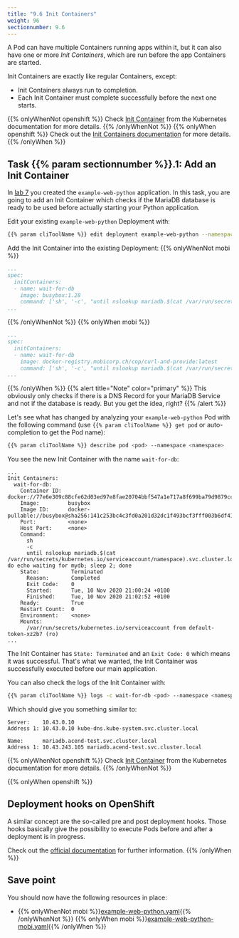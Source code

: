```yaml
---
title: "9.6 Init Containers"
weight: 96
sectionnumber: 9.6
---
```



A Pod can have multiple Containers running apps within it, but it can also have one or more *Init Containers*, which are run before the app Containers are started.

Init Containers are exactly like regular Containers, except:

* Init Containers always run to completion.
* Each Init Container must complete successfully before the next one starts.

{{% onlyWhenNot openshift %}}
Check [Init Container](https://kubernetes.io/docs/concepts/workloads/pods/init-containers/) from the Kubernetes documentation for more details.
{{% /onlyWhenNot %}}
{{% onlyWhen openshift %}}
Check out the [Init Containers documentation](https://docs.openshift.com/container-platform/latest/nodes/containers/nodes-containers-init.html) for more details.
{{% /onlyWhen %}}


## Task {{% param sectionnumber %}}.1: Add an Init Container

In [lab 7](../../07/) you created the `example-web-python` application. In this task, you are going to add an Init Container which checks if the MariaDB database is ready to be used before actually starting your Python application.

Edit your existing `example-web-python` Deployment with:

```bash
{{% param cliToolName %}} edit deployment example-web-python --namespace <namespace>
```

Add the Init Container into the existing Deployment:
{{% onlyWhenNot mobi %}}

```yaml
...
spec:
  initContainers:
  - name: wait-for-db
    image: busybox:1.28
    command: ['sh', '-c', "until nslookup mariadb.$(cat /var/run/secrets/kubernetes.io/serviceaccount/namespace).svc.cluster.local; do echo waiting for mydb; sleep 2; done"]
...
```

{{% /onlyWhenNot %}}
{{% onlyWhen mobi %}}

```yaml
...
spec:
  initContainers:
  - name: wait-for-db
    image: docker-registry.mobicorp.ch/cop/curl-and-provide:latest
    command: ['sh', '-c', "until nslookup mariadb.$(cat /var/run/secrets/kubernetes.io/serviceaccount/namespace).svc.cluster.local; do echo waiting for mydb; sleep 2; done"]
...
```

{{% /onlyWhen %}}
{{% alert title="Note" color="primary" %}}
This obviously only checks if there is a DNS Record for your MariaDB Service and not if the database is ready. But you get the idea, right?
{{% /alert %}}

Let's see what has changed by analyzing your `example-web-python` Pod with the following command (use `{{% param cliToolName %}} get pod` or auto-completion to get the Pod name):

```bash
{{% param cliToolName %}} describe pod <pod> --namespace <namespace>
```

You see the new Init Container with the name `wait-for-db`:

```
...
Init Containers:
  wait-for-db:
    Container ID:  docker://77e6e309c88cfe62d03ed97e8fae20704bbf547a1e717a8f699ba79d9879cca2
    Image:         busybox
    Image ID:      docker-pullable://busybox@sha256:141c253bc4c3fd0a201d32dc1f493bcf3fff003b6df416dea4f41046e0f37d47
    Port:          <none>
    Host Port:     <none>
    Command:
      sh
      -c
      until nslookup mariadb.$(cat /var/run/secrets/kubernetes.io/serviceaccount/namespace).svc.cluster.local; do echo waiting for mydb; sleep 2; done
    State:          Terminated
      Reason:       Completed
      Exit Code:    0
      Started:      Tue, 10 Nov 2020 21:00:24 +0100
      Finished:     Tue, 10 Nov 2020 21:02:52 +0100
    Ready:          True
    Restart Count:  0
    Environment:    <none>
    Mounts:
      /var/run/secrets/kubernetes.io/serviceaccount from default-token-xz2b7 (ro)
...
```

The Init Container has `State: Terminated` and an `Exit Code: 0` which means it was successful. That's what we wanted, the Init Container was successfully executed before our main application.

You can also check the logs of the Init Container with:

```bash
{{% param cliToolName %}} logs -c wait-for-db <pod> --namespace <namespace>
```

Which should give you something similar to:

```
Server:    10.43.0.10
Address 1: 10.43.0.10 kube-dns.kube-system.svc.cluster.local

Name:      mariadb.acend-test.svc.cluster.local
Address 1: 10.43.243.105 mariadb.acend-test.svc.cluster.local
```

{{% onlyWhenNot openshift %}}
Check [Init Container](https://kubernetes.io/docs/concepts/workloads/pods/init-containers/) from the Kubernetes documentation for more details.
{{% /onlyWhenNot %}}

{{% onlyWhen openshift %}}


## Deployment hooks on OpenShift

A similar concept are the so-called pre and post deployment hooks. Those hooks basically give the possibility to execute Pods before and after a deployment is in progress.

Check out the [official documentation](https://docs.openshift.com/container-platform/latest/applications/deployments/deployment-strategies.html) for further information.
{{% /onlyWhen %}}


## Save point

You should now have the following resources in place:

* {{% onlyWhenNot mobi %}}[example-web-python.yaml](example-web-python.yaml){{% /onlyWhenNot %}}
  {{% onlyWhen mobi %}}[example-web-python-mobi.yaml](example-web-python-mobi.yaml){{% /onlyWhen %}}
